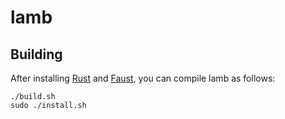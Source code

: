 # lamb

## Building

After installing [Rust](https://rustup.rs/) and [Faust](https://faust.grame.fs), you can compile lamb as follows:

```shell
./build.sh
sudo ./install.sh
```
